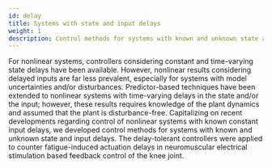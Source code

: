 ```yaml
---
id: delay
title: Systems with state and input delays
weight: 1
description: Control methods for systems with known and unknown state and input delays.
---
```

For nonlinear systems, controllers considering constant and time-varying state delays have been available. However, nonlinear results considering delayed inputs are far less prevalent, especially for systems with model uncertainties and/or disturbances. Predictor-based techniques have been extended to nonlinear systems with time-varying delays in the state and/or the input; however, these results requires knowledge of the plant dynamics and assumed that the plant is disturbance-free. Capitalizing on recent developments regarding control of nonlinear systems with known constant input delays, we developed control methods for systems with known and unknown state and input delays. The delay-tolerant controllers were applied to counter fatigue-induced actuation delays in neuromuscular electrical stimulation based feedback control of the knee joint.